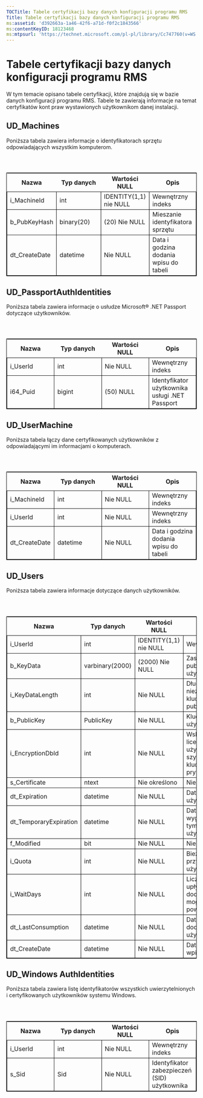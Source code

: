 ```yaml
---
TOCTitle: Tabele certyfikacji bazy danych konfiguracji programu RMS
Title: Tabele certyfikacji bazy danych konfiguracji programu RMS
ms:assetid: 'd392663a-1a46-42f6-a71d-f0f2c1843566'
ms:contentKeyID: 18123468
ms:mtpsurl: 'https://technet.microsoft.com/pl-pl/library/Cc747760(v=WS.10)'
---
```


Tabele certyfikacji bazy danych konfiguracji programu RMS
=========================================================

W tym temacie opisano tabele certyfikacji, które znajdują się w bazie danych konfiguracji programu RMS. Tabele te zawierają informacje na temat certyfikatów kont praw wystawionych użytkownikom danej instalacji.

UD\_Machines
------------

Poniższa tabela zawiera informacje o identyfikatorach sprzętu odpowiadających wszystkim komputerom.

###  

 
<table style="border:1px solid black;">
<colgroup>
<col width="25%" />
<col width="25%" />
<col width="25%" />
<col width="25%" />
</colgroup>
<thead>
<tr class="header">
<th>Nazwa</th>
<th>Typ danych</th>
<th>Wartości NULL</th>
<th>Opis</th>
</tr>
</thead>
<tbody>
<tr class="odd">
<td style="border:1px solid black;">i_MachineId</td>
<td style="border:1px solid black;">int</td>
<td style="border:1px solid black;">IDENTITY(1,1) nie NULL</td>
<td style="border:1px solid black;">Wewnętrzny indeks</td>
</tr>
<tr class="even">
<td style="border:1px solid black;">b_PubKeyHash</td>
<td style="border:1px solid black;">binary(20)</td>
<td style="border:1px solid black;">(20) Nie NULL</td>
<td style="border:1px solid black;">Mieszanie identyfikatora sprzętu</td>
</tr>
<tr class="odd">
<td style="border:1px solid black;">dt_CreateDate</td>
<td style="border:1px solid black;">datetime</td>
<td style="border:1px solid black;">Nie NULL</td>
<td style="border:1px solid black;">Data i godzina dodania wpisu do tabeli</td>
</tr>
</tbody>
</table>
  
UD\_PassportAuthIdentities  
--------------------------
  
Poniższa tabela zawiera informacje o usłudze Microsoft® .NET Passport dotyczące użytkowników.
  
###  

 
<table style="border:1px solid black;">
<colgroup>
<col width="25%" />
<col width="25%" />
<col width="25%" />
<col width="25%" />
</colgroup>
<thead>
<tr class="header">
<th>Nazwa</th>
<th>Typ danych</th>
<th>Wartości NULL</th>
<th>Opis</th>
</tr>
</thead>
<tbody>
<tr class="odd">
<td style="border:1px solid black;">i_UserId</td>
<td style="border:1px solid black;">int</td>
<td style="border:1px solid black;">Nie NULL</td>
<td style="border:1px solid black;">Wewnętrzny indeks</td>
</tr>
<tr class="even">
<td style="border:1px solid black;">i64_Puid</td>
<td style="border:1px solid black;">bigint</td>
<td style="border:1px solid black;">(50) NULL</td>
<td style="border:1px solid black;">Identyfikator użytkownika usługi .NET Passport</td>
</tr>
</tbody>
</table>
  
UD\_UserMachine  
---------------
  
Poniższa tabela łączy dane certyfikowanych użytkowników z odpowiadającymi im informacjami o komputerach.
  
###  

 
<table style="border:1px solid black;">
<colgroup>
<col width="25%" />
<col width="25%" />
<col width="25%" />
<col width="25%" />
</colgroup>
<thead>
<tr class="header">
<th>Nazwa</th>
<th>Typ danych</th>
<th>Wartości NULL</th>
<th>Opis</th>
</tr>
</thead>
<tbody>
<tr class="odd">
<td style="border:1px solid black;">i_MachineId</td>
<td style="border:1px solid black;">int</td>
<td style="border:1px solid black;">Nie NULL</td>
<td style="border:1px solid black;">Wewnętrzny indeks</td>
</tr>
<tr class="even">
<td style="border:1px solid black;">i_UserId</td>
<td style="border:1px solid black;">int</td>
<td style="border:1px solid black;">Nie NULL</td>
<td style="border:1px solid black;">Wewnętrzny indeks</td>
</tr>
<tr class="odd">
<td style="border:1px solid black;">dt_CreateDate</td>
<td style="border:1px solid black;">datetime</td>
<td style="border:1px solid black;">Nie NULL</td>
<td style="border:1px solid black;">Data i godzina dodania wpisu do tabeli</td>
</tr>
</tbody>
</table>
  
UD\_Users  
---------
  
Poniższa tabela zawiera informacje dotyczące danych użytkowników.
  
###  

 
<table style="border:1px solid black;">
<colgroup>
<col width="25%" />
<col width="25%" />
<col width="25%" />
<col width="25%" />
</colgroup>
<thead>
<tr class="header">
<th>Nazwa</th>
<th>Typ danych</th>
<th>Wartości NULL</th>
<th>Opis</th>
</tr>
</thead>
<tbody>
<tr class="odd">
<td style="border:1px solid black;">i_UserId</td>
<td style="border:1px solid black;">int</td>
<td style="border:1px solid black;">IDENTITY(1,1) nie NULL</td>
<td style="border:1px solid black;">Wewnętrzny indeks</td>
</tr>
<tr class="even">
<td style="border:1px solid black;">b_KeyData</td>
<td style="border:1px solid black;">varbinary(2000)</td>
<td style="border:1px solid black;">(2000) Nie NULL</td>
<td style="border:1px solid black;">Zaszyfrowany klucz publiczny/prywatny użytkownika</td>
</tr>
<tr class="odd">
<td style="border:1px solid black;">i_KeyDataLength</td>
<td style="border:1px solid black;">int</td>
<td style="border:1px solid black;">Nie NULL</td>
<td style="border:1px solid black;">Długość niezaszyfrowanego klucza publicznego/prywatnego</td>
</tr>
<tr class="even">
<td style="border:1px solid black;">b_PublicKey</td>
<td style="border:1px solid black;">PublicKey</td>
<td style="border:1px solid black;">Nie NULL</td>
<td style="border:1px solid black;">Klucz publiczny użytkownika</td>
</tr>
<tr class="odd">
<td style="border:1px solid black;">i_EncryptionDbId</td>
<td style="border:1px solid black;">int</td>
<td style="border:1px solid black;">Nie NULL</td>
<td style="border:1px solid black;">Wskazanie certyfikatu licencjodawcy używanego w szyfrowaniu danej pary kluczy publiczny-prywatny</td>
</tr>
<tr class="even">
<td style="border:1px solid black;">s_Certificate</td>
<td style="border:1px solid black;">ntext</td>
<td style="border:1px solid black;">Nie określono</td>
<td style="border:1px solid black;">Nieużywane</td>
</tr>
<tr class="odd">
<td style="border:1px solid black;">dt_Expiration</td>
<td style="border:1px solid black;">datetime</td>
<td style="border:1px solid black;">Nie NULL</td>
<td style="border:1px solid black;">Data wygaśnięcia klucza użytkownika</td>
</tr>
<tr class="even">
<td style="border:1px solid black;">dt_TemporaryExpiration</td>
<td style="border:1px solid black;">datetime</td>
<td style="border:1px solid black;">Nie NULL</td>
<td style="border:1px solid black;">Data i godzina wygaśnięcia tymczasowego użytkowania klucza</td>
</tr>
<tr class="odd">
<td style="border:1px solid black;">f_Modified</td>
<td style="border:1px solid black;">bit</td>
<td style="border:1px solid black;">Nie NULL</td>
<td style="border:1px solid black;">Nieużywane</td>
</tr>
<tr class="even">
<td style="border:1px solid black;">i_Quota</td>
<td style="border:1px solid black;">int</td>
<td style="border:1px solid black;">Nie NULL</td>
<td style="border:1px solid black;">Bieżący poziom przydziału danego użytkownika</td>
</tr>
<tr class="odd">
<td style="border:1px solid black;">i_WaitDays</td>
<td style="border:1px solid black;">int</td>
<td style="border:1px solid black;">Nie NULL</td>
<td style="border:1px solid black;">Liczba dni, które muszą upłynąć, aby żądania dodatkowego przydziału mogły kończyć się powodzeniem</td>
</tr>
<tr class="even">
<td style="border:1px solid black;">dt_LastConsumption</td>
<td style="border:1px solid black;">datetime</td>
<td style="border:1px solid black;">Nie NULL</td>
<td style="border:1px solid black;">Data i godzina ostatniej dodatkowej certyfikacji użytkownika</td>
</tr>
<tr class="odd">
<td style="border:1px solid black;">dt_CreateDate</td>
<td style="border:1px solid black;">datetime</td>
<td style="border:1px solid black;">Nie NULL</td>
<td style="border:1px solid black;">Data i godzina dodania wpisu do tabeli</td>
</tr>
</tbody>
</table>
  
UD\_Windows AuthIdentities  
--------------------------
  
Poniższa tabela zawiera listę identyfikatorów wszystkich uwierzytelnionych i certyfikowanych użytkowników systemu Windows.
  
###  

 
<table style="border:1px solid black;">
<colgroup>
<col width="25%" />
<col width="25%" />
<col width="25%" />
<col width="25%" />
</colgroup>
<thead>
<tr class="header">
<th>Nazwa</th>
<th>Typ danych</th>
<th>Wartości NULL</th>
<th>Opis</th>
</tr>
</thead>
<tbody>
<tr class="odd">
<td style="border:1px solid black;">i_UserId</td>
<td style="border:1px solid black;">int</td>
<td style="border:1px solid black;">Nie NULL</td>
<td style="border:1px solid black;">Wewnętrzny indeks</td>
</tr>
<tr class="even">
<td style="border:1px solid black;">s_Sid</td>
<td style="border:1px solid black;">Sid</td>
<td style="border:1px solid black;">Nie NULL</td>
<td style="border:1px solid black;">Identyfikator zabezpieczeń (SID) użytkownika</td>
</tr>
</tbody>
</table>

